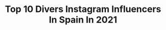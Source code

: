 ---
title: Top 10 Divers Instagram Influencers In Spain In 2021
description: >-
  Find top divers Instagram influencers in Spain in 2021. Most popular hashtags: #bodypositive #curvemodel #diversity.
platform: Instagram
hits: 202
text_top: See the best Instagram accounts on inBeat.
text_bottom: Our platform has 202 Instagram influencers like this in Spain for you to contact.
profiles:
  - username: "monica.g.mmexpression"
    fullname: >-
      Mónica Gu 🌻
    bio: >-
      Málaga Modelo #curvymodelsmonica 👠👠 Agencia @mmexpression 🎬Sevilla. 📩Colaboraciones. 🌻Inclusión, diversidad, visibilidad🌻
    location: "Spain"
    followers: 2813
    engagement: 1522
    commentsToLikes: 0.148606
    id: ckaos814iqir20i780wiroqbz
    verified: false
    hashtags: "#curvearesexy, #diversity, #silvermodel, #curvywoman"
  - username: "biancasusanaberry"
    fullname: >-
      SUSANA BIANCA
    bio: >-
      Curve Model.EveryBODYisBEAUTIFUL.🖤 Body positive. Diversity🤍. 🌍Mother agency: Miah 🇪🇸Miah managment/Mad Models/MasQmoda 🇳🇿Viviens Models 🇩🇪Curve
    location: "Spain"
    followers: 30317
    engagement: 475
    commentsToLikes: 0.016915
    id: ckap65fh2eh180i78nyl0wdfj
    verified: false
    hashtags: "#diversity, #beauty, #bodypositive, #curves"
  - username: "la_diversion_de_martina"
    fullname: >-
      Martina D’ Antiochia
    bio: >-
      Escritora y Youtuber. TIKTOK:3,6M YOUTUBE: 4M / Autora de: “La diversión de Martina” info@ladiversiondemartina.com #padrenohaymasqueuno
    location: "Spain"
    followers: 1006591
    engagement: 438
    commentsToLikes: 0.024206
    id: ck5pvqgzdj5c60i11lo8gocjy
    verified: true
    hashtags: "#enfrentadasotravez, #nosoyigual, #padrenohaymasqueuno2, #cambiodeinstituto"
  - username: "unpocodenash"
    fullname: >-
      Nash Wigutov
    bio: >-
      C O C I N E R A 🙅🏽 Domingos de BRUNCH 👇🏼 Veggie 🥦 + 🐟 Mother of cats 🐱 Open water scuba diver 🐋 unpocodenash@gmail.com 💌
    location: "Spain"
    followers: 46619
    engagement: 1023
    commentsToLikes: 0.018910
    id: ckaoy09ivfih00i780t1lw9ws
    verified: false
    hashtags: "#lifestyle, #organic, #instagood, #healthyliving"
  - username: "andrea.keynox"
    fullname: >-
      A N D R E A
    bio: >-
      Quiero ser artista, no musa. Fotografía EASD🖤 ♀️ Embajadora de @diversualshop 💦🔥🍑 #andreakeynox 🥀
    location: "Spain"
    followers: 6471
    engagement: 1076
    commentsToLikes: 0.010878
    id: ck5cchbcdhcz80i11u26rx0fs
    verified: false
    hashtags: "#portrait, #nude, #quarentinemood, #cuarentena"
  - username: "cristinarumi"
    fullname: >-
      Cristina Arumí🐬
    bio: >-
      Oceanographer, marine scientist, divemaster, scientific diver, nature nerd, dolphin & shark fanatic. Canary Islands 🌴
    location: "Spain"
    followers: 7903
    engagement: 459
    commentsToLikes: 0.043316
    id: ck0twqi3igfi20i19j8mb08xl
    verified: false
    hashtags: "#diving, #nature, #underwaterphotography, #conservation"
  - username: "plaza4ever"
    fullname: >-
      Toni gomez
    bio: >-
      España 🇪🇸 @diversur @dwindledistribution @almostskateboards @etniesskateboarding
    location: "Spain"
    followers: 2697
    engagement: 1400
    commentsToLikes: 0.083720
    id: ck6tluhei6nso0j71uf05hnx4
    verified: false
    hashtags: "#skateboardingisfun, #skateforfun, #skateboards, #skateboard"
  - username: "luciilanee"
    fullname: >-
      Lucía Elena | Panama
    bio: >-
      🪐 #Architect #Diver #Jumper 🦈 Marine heart 🌺 Ambassador @almedaswimwear Sigue mi emprendimiento de ecoturismo! Y Vámonos de viaje💥🥾🌎 @ecoatipanama
    location: "Spain"
    followers: 6033
    engagement: 601
    commentsToLikes: 0.054284
    id: ck55ozaj19ge70i11ialopbx3
    verified: false
    hashtags: "#ecoatipanama, #sivisitasnoensucies, #visitpanama, #earthpix"
  - username: "analisis_dxtivo"
    fullname: >-
      Análisis Dxtivo🏅
    bio: >-
      Esta cuenta llevará a cabo diversos ejercicios y análisis deportivos de fútbol y otros deportes. 🙋🏽‍♂️⚽️ @eroslamberto 📩 lambertoeros@gmail.com
    location: "Spain"
    followers: 37356
    engagement: 560
    commentsToLikes: 0.007430
    id: ck9harbnmds5n0j788uk0q4kc
    verified: false
    hashtags: "#futsalfeminino, #futsalteam, #footballers, #futebolarte"
  - username: "adrianrodd"
    fullname: >-
      Adrian Rodd
    bio: >-
      Film & creative director from Lanzarote based in Madrid. Inspired by diverse cultures, mostly amongst music, surf and urban culture @studio.bruma
    location: "Spain"
    followers: 9648
    engagement: 585
    commentsToLikes: 0.031294
    id: ck0w397b5s7vq0i199twh4zow
    verified: false
    hashtags: "#supercourt, #changeisateamsport"
---